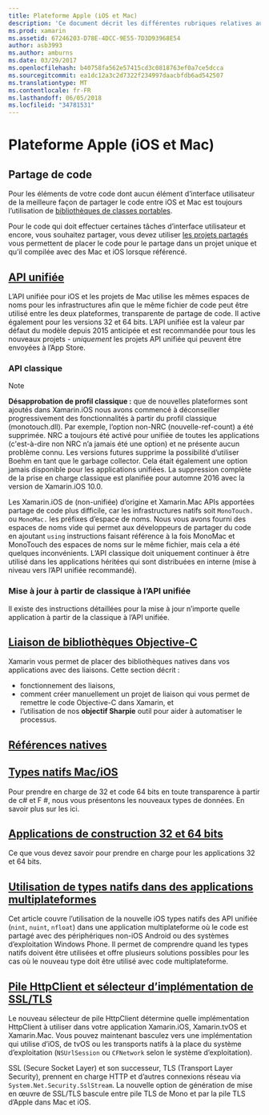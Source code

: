 ```yaml
---
title: Plateforme Apple (iOS et Mac)
description: 'Ce document décrit les différentes rubriques relatives au développement de Xamarin.iOS et Xamarin.Mac : code de partage, l’API unifiée, liaison Objective-C bibliothèques, références natives, les types natifs et bien plus encore.'
ms.prod: xamarin
ms.assetid: 67246203-D78E-4DCC-9E55-7D3D93968E54
author: asb3993
ms.author: amburns
ms.date: 03/29/2017
ms.openlocfilehash: b40758fa562e57415cd3c0818763ef0a7ce5dcca
ms.sourcegitcommit: ea1dc12a3c2d7322f234997daacbfdb6ad542507
ms.translationtype: MT
ms.contentlocale: fr-FR
ms.lasthandoff: 06/05/2018
ms.locfileid: "34781531"
---
```

# <a name="apple-platform-ios-and-mac"></a>Plateforme Apple (iOS et Mac)

## <a name="code-sharing"></a>Partage de code

Pour les éléments de votre code dont aucun élément d’interface utilisateur de la meilleure façon de partager le code entre iOS et Mac est toujours l’utilisation de [bibliothèques de classes portables](~/cross-platform/app-fundamentals/pcl.md).

Pour le code qui doit effectuer certaines tâches d’interface utilisateur et encore, vous souhaitez partager, vous devez utiliser [les projets partagés](~/cross-platform/app-fundamentals/shared-projects.md) vous permettent de placer le code pour le partage dans un projet unique et qu’il compilée avec des Mac et iOS lorsque référencé.

##  <a name="unified-apiunifiedindexmd"></a>[API unifiée](unified/index.md)

L’API unifiée pour iOS et les projets de Mac utilise les mêmes espaces de noms pour les infrastructures afin que le même fichier de code peut être utilisé entre les deux plateformes, transparente de partage de code. Il active également pour les versions 32 et 64 bits. L’API unifiée est la valeur par défaut du modèle depuis 2015 anticipée et est recommandée pour tous les nouveaux projets - *uniquement* les projets API unifiée qui peuvent être envoyées à l’App Store.

### <a name="classic-apis"></a>API classique

> [!NOTE]
> **Désapprobation de profil classique :** que de nouvelles plateformes sont ajoutés dans Xamarin.iOS nous avons commencé à déconseiller progressivement des fonctionnalités à partir du profil classique (monotouch.dll). Par exemple, l’option non-NRC (nouvelle-ref-count) a été supprimée. NRC a toujours été activé pour unifiée de toutes les applications (c'est-à-dire non NRC n’a jamais été une option) et ne présente aucun problème connu. Les versions futures supprime la possibilité d’utiliser Boehm en tant que le garbage collector. Cela était également une option jamais disponible pour les applications unifiées. La suppression complète de la prise en charge classique est planifiée pour automne 2016 avec la version de Xamarin.iOS 10.0.

Les Xamarin.iOS de (non-unifiée) d’origine et Xamarin.Mac APIs apportées partage de code plus difficile, car les infrastructures natifs soit `MonoTouch.` ou `MonoMac.` les préfixes d’espace de noms.  Nous vous avons fourni des espaces de noms vide qui permet aux développeurs de partager du code en ajoutant `using` instructions faisant référence à la fois MonoMac et MonoTouch des espaces de noms sur le même fichier, mais cela a été quelques inconvénients. L’API classique doit uniquement continuer à être utilisé dans les applications héritées qui sont distribuées en interne (mise à niveau vers l’API unifiée recommandé).


### <a name="updating-from-classic-to-the-unified-api"></a>Mise à jour à partir de classique à l’API unifiée

Il existe des instructions détaillées pour la mise à jour n’importe quelle application à partir de la classique à l’API unifiée.

## <a name="binding-objective-c-librariesbindingindexmd"></a>[Liaison de bibliothèques Objective-C](binding/index.md)

Xamarin vous permet de placer des bibliothèques natives dans vos applications avec des liaisons. Cette section décrit :

- fonctionnement des liaisons,
- comment créer manuellement un projet de liaison qui vous permet de remettre le code Objective-C dans Xamarin, et
- l’utilisation de nos **objectif Sharpie** outil pour aider à automatiser le processus.

## <a name="native-referencesnative-referencesmd"></a>[Références natives](native-references.md)

##  <a name="macios-native-typesnativetypesmd"></a>[Types natifs Mac/iOS](nativetypes.md)

Pour prendre en charge de 32 et code 64 bits en toute transparence à partir de c# et F #, nous vous présentons les nouveaux types de données.   En savoir plus sur les ici.

##  <a name="building-32-and-64-bit-apps32-and-64indexmd"></a>[Applications de construction 32 et 64 bits](32-and-64/index.md)

Ce que vous devez savoir pour prendre en charge pour les applications 32 et 64 bits.

## <a name="working-with-native-types-in-cross-platform-appsnative-types-cross-platformmd"></a>[Utilisation de types natifs dans des applications multiplateformes](native-types-cross-platform.md)

Cet article couvre l’utilisation de la nouvelle iOS types natifs des API unifiée (`nint`, `nuint`, `nfloat`) dans une application multiplateforme où le code est partagé avec des périphériques non-iOS Android ou des systèmes d’exploitation Windows Phone.
Il permet de comprendre quand les types natifs doivent être utilisées et offre plusieurs solutions possibles pour les cas où le nouveau type doit être utilisé avec code multiplateforme.

## <a name="httpclient-stack-and-ssltls-implementation-selectorhttp-stackmd"></a>[Pile HttpClient et sélecteur d’implémentation de SSL/TLS](http-stack.md)

Le nouveau sélecteur de pile HttpClient détermine quelle implémentation HttpClient à utiliser dans votre application Xamarin.iOS, Xamarin.tvOS et Xamarin.Mac. Vous pouvez maintenant basculez vers une implémentation qui utilise d’iOS, de tvOS ou les transports natifs à la place du système d’exploitation (`NSUrlSession` ou `CFNetwork` selon le système d’exploitation).

SSL (Secure Socket Layer) et son successeur, TLS (Transport Layer Security), prennent en charge HTTP et d’autres connexions réseau via `System.Net.Security.SslStream`. La nouvelle option de génération de mise en œuvre de SSL/TLS bascule entre pile TLS de Mono et par la pile TLS d’Apple dans Mac et iOS.
